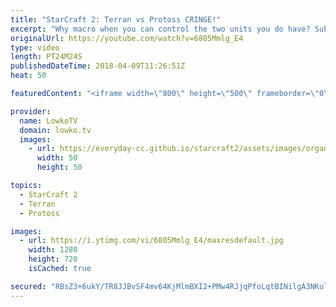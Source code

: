 ```yaml
---
title: "StarCraft 2: Terran vs Protoss CRINGE!"
excerpt: "Why macro when you can control the two units you do have? Subscribe for more videos: http://lowko.tv/youtube More viewer games: https://goo.gl/TSZ62L  In this Silver League match of Terran versus Protoss, both players decide to go for some odd build strategies. The Protoss decides to go for a Cannon"
originalUrl: https://youtube.com/watch?v=6805Mmlg_E4
type: video
length: PT24M24S
publishedDateTime: 2018-04-09T11:26:51Z
heat: 50

featuredContent: "<iframe width=\"800\" height=\"500\" frameborder=\"0\" src=\"https://www.youtube.com/embed/6805Mmlg_E4\" allow=\"accelerometer; autoplay; encrypted-media; gyroscope; picture-in-picture\" allowfullscreen></iframe>"

provider:
  name: LowkoTV
  domain: lowko.tv
  images:
    - url: https://everyday-cc.github.io/starcraft2/assets/images/organizations/lowko.tv-50x50.jpg
      width: 50
      height: 50

topics:
  - StarCraft 2
  - Terran
  - Protoss

images:
  - url: https://i.ytimg.com/vi/6805Mmlg_E4/maxresdefault.jpg
    width: 1280
    height: 720
    isCached: true

secured: "RBsZ3+6ukY/TR8JJBvSF4mv64KjMlmBXI2+PMw4RJjqPfoLqtBINilgA3NKulIRF1NsJ9OQlX88KhItO9iJ3eH41CA42NBvelGtYQ1jp85K01Du2jQG3lvykEpsHcN+YqKyOC/E8xHCOXGLUWKMiSjql54vS7n8mebcIvj9tzmGgcGLz2/rPEorhzroUbjCVvs+mnapwrp4vIUJcYR6JJB/BH5jvqF4lV1wdrL22H8nf47I3ru7SYw/9CieTjFcemjHJ72Dn/Wv86oJ67+DMom35+crdER4w5C+EMUMm8Fak0gfOK0iIDbTmwy5/0CWEwDm26q/zEoLUsPwAafsixBF6xajHP/mo73h7srQfWemAkt/5E0YXqpYESFnHUftiKvKSa4hTCTd5ObKN9QzTxKA4QlsTPKMo7BrOmlJ5erbpmgEBDu/h0zKSGGdK2c8+;2BFNdvReGjpV/wh5ESGd/Q=="
---
```


